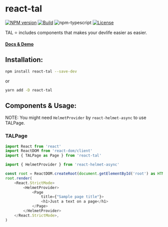 # react-tal

[![NPM version][npm-image]][npm-url]
[![Build][github-build]][github-build-url]
![npm-typescript]
[![License][github-license]][github-license-url]

TAL ⭐ includes components that makes your devlife easier as easier.

[**Docs & Demo**](https://ashusharmasigdev.github.io/react-tal/)

## Installation:

```bash
npm install react-tal --save-dev
```

or

```bash
yarn add -D react-tal
```

## Components & Usage:

NOTE: You might need ```HelmetProvider``` by ```react-helmet-async``` to use TALPage.

### TALPage
```js
import React from 'react'
import ReactDOM from 'react-dom/client'
import { TALPage as Page } from 'react-tal'

import { HelmetProvider } from 'react-helmet-async'

const root = ReactDOM.createRoot(document.getElementById('root') as HTMLElement)
root.render(
    <React.StrictMode>
        <HelmetProvider>
            <Page
                title={"Sample page title"}>
                <h1>Just a text on a page</h1>
            </Page>
        </HelmetProvider>
    </React.StrictMode>,
)

```

[npm-url]: https://www.npmjs.com/package/react-tal
[npm-image]: https://img.shields.io/npm/v/react-tal
[github-license]: https://img.shields.io/github/license/ashusharmasigdev/react-tal
[github-license-url]: https://github.com/ashusharmasigdev/react-tal/blob/mukhya/LICENSE
[github-build]: https://github.com/ashusharmasigdev/react-tal/actions/workflows/publish.yml/badge.svg
[github-build-url]: https://github.com/ashusharmasigdev/react-tal/actions/workflows/publish.yml
[npm-typescript]: https://img.shields.io/npm/types/react-tal
